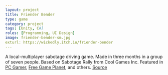 ```yaml
---
layout: project
title: Friender Bender
type: game
category: project
tags: [Unity, C#]
roles: [Programming, UI Design]
image: friender-bender-sm.jpg
exturl: https://wickedly.itch.io/friender-bender
---
```

A local-multiplayer sabotage driving game. Made in three months in a group of seven people. Based on Sabotage Rally from Cool Games Inc. Featured in [PC Gamer](http://www.pcgamer.com/free-games-of-the-week/), [Free Game Planet](https://www.freegameplanet.com/friender-bender-download-game/), and others. [Source](https://github.com/nathanwentworth/friender-bender)